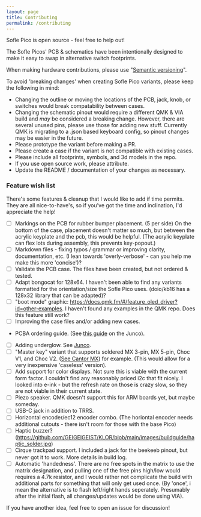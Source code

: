 ```yaml
---
layout: page
title: Contributing
permalink: /contributing
---
```


Sofle Pico is open source - feel free to help out!

The Sofle Picos' PCB & schematics have been intentionally designed to make it easy to swap in alternative switch footprints. 

When making hardware contributions, please use "[Semantic versioning](https://semver.org/)".

To avoid 'breaking changes' when creating Sofle Pico variants, please keep the following in mind:
- Changing the outline or moving the locations of the PCB, jack, knob, or switches would break compatability between cases.
- Changing the schematic pinout would require a different QMK & VIA build and _may_ be considered a breaking change. However, there are several unused pins, please use those for adding new stuff. Currently QMK is migrating to a .json based keyboard config, so pinout changes may be easier in the future.
- Please prototype the variant before making a PR.
- Please create a case if the variant is not compatible with existing cases.
- Please include all footprints, symbols, and 3d models in the repo.
- If you use open source work, please attribute.
- Update the README / documentation of your changes as necessary.

### Feature wish list

There's some features & cleanup that I would like to add if time permits. They are all nice-to-have's, so if you've got the time and inclination, I'd appreciate the help!
- [ ] Markings on the PCB for rubber bumper placement. (5 per side) On the bottom of the case, placement doesn't matter so much, but between the acrylic keyplate and the pcb, this would be helpful. (The acrylic keyplate can flex lots during assembly, this prevents key-popout.)
- [ ] Markdown files - fixing typos / grammar or improving clarity, documentation, etc. (I lean towards 'overly-verbose' - can you help me make this more 'concise')?
- [ ] Validate the PCB case. The files have been created, but not ordered & tested.
- [ ] Adapt bongocat for 128x64. I haven't been able to find any variants formatted for the orientation/size the Sofle Pico uses. (doio/kb16 has a 128x32 library that can be adapted)?
- [ ] "boot mode" graphic: https://docs.qmk.fm/#/feature_oled_driver?id=other-examples. I haven't found any examples in the QMK repo. Does this feature still work?
- [ ] Improving the case files and/or adding new cases.
- PCBA ordering guide. (See [this guide](https://github.com/daneski13/Junco/blob/main/Ordering%20from%20JLC/jlc_ordering.md) on the Junco).
- [ ] Adding underglow. See [Junco](https://github.com/daneski13/Junco).
- [ ] "Master key" variant that supports soldered MX 3-pin, MX 5-pin, Choc V1, and Choc V2. ([See Cantor MX](https://github.com/diepala/cantor)) for example. (This would allow for a very inexpensive 'caseless' version).
- [ ] Add support for color displays. Not sure this is viable with the current form factor. I couldn't find any reasonably priced i2c that fit nicely. I looked into e-ink - but the refresh rate on those is crazy slow, so they are not viable in their current state.
- [ ] Piezo speaker. QMK doesn't support this for ARM boards yet, but maybe someday.
- [ ] USB-C jack in addition to TRRS.
- [ ] Horizontal encoder/ec12 encoder combo. (The horiontal encoder needs additional cutouts - there isn't room for those with the base Pico)
- [ ] Haptic buzzer? (https://github.com/GEIGEIGEIST/KLOR/blob/main/images/buildguide/haptic_solder.jpg)
- [ ] Cirque trackpad support. I included a jack for the beekeeb pinout, but never got it to work. More details in build log.
- [ ] Automatic 'handedness'. There are no free spots in the matrix to use the matrix designation, and pulling one of the free pins  high/low would requires a 4.7k resistor, and I would rather not complicate the build with additional parts for something that will only get used once. (By 'once', i mean the alternative is to flash left/right hands seperately. Presumably after the initial flash, all changes/updates would be done using VIA).

If you have another idea, feel free to open an issue for discussion!